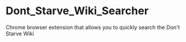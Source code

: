 Dont_Starve_Wiki_Searcher
=========================

Chrome browser extension that allows you to quickly search the Don't Starve Wiki
